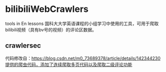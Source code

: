 # bilibiliWebCrawlers
 tools in En lessons 
国科大大学英语课程的小组学习中使用的工具，可用于爬取bilibili视频（具有bv号的视频）的评论区数据。 
## crawlersec
代码修改自：https://blog.csdn.net/m0_73689378/article/details/142344230提供的爬虫代码，添加了连续爬取多页代码以及爬取二级评论功能
